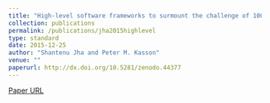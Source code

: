 ```yaml
---
title: "High-level software frameworks to surmount the challenge of 100x scaling for biomolecular simulation science"
collection: publications
permalink: /publications/jha2015highlevel
type: standard
date: 2015-12-25
author: "Shantenu Jha and Peter M. Kasson"
venue: ""
paperurl: http://dx.doi.org/10.5281/zenodo.44377
---
```

[Paper URL](http://dx.doi.org/10.5281/zenodo.44377)
